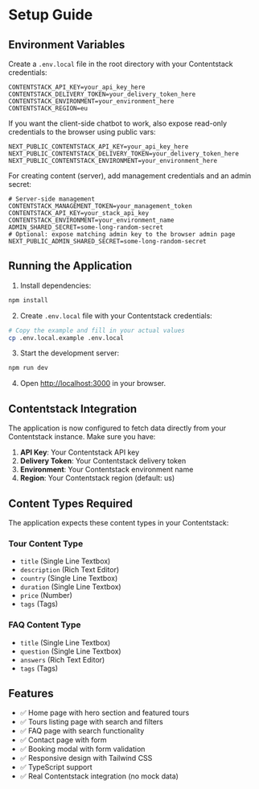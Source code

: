 # Setup Guide

## Environment Variables

Create a `.env.local` file in the root directory with your Contentstack credentials:

```env
CONTENTSTACK_API_KEY=your_api_key_here
CONTENTSTACK_DELIVERY_TOKEN=your_delivery_token_here
CONTENTSTACK_ENVIRONMENT=your_environment_here
CONTENTSTACK_REGION=eu
```

If you want the client-side chatbot to work, also expose read-only credentials to the browser using public vars:

```env
NEXT_PUBLIC_CONTENTSTACK_API_KEY=your_api_key_here
NEXT_PUBLIC_CONTENTSTACK_DELIVERY_TOKEN=your_delivery_token_here
NEXT_PUBLIC_CONTENTSTACK_ENVIRONMENT=your_environment_here
```

For creating content (server), add management credentials and an admin secret:

```env
# Server-side management
CONTENTSTACK_MANAGEMENT_TOKEN=your_management_token
CONTENTSTACK_API_KEY=your_stack_api_key
CONTENTSTACK_ENVIRONMENT=your_environment_name
ADMIN_SHARED_SECRET=some-long-random-secret
# Optional: expose matching admin key to the browser admin page
NEXT_PUBLIC_ADMIN_SHARED_SECRET=some-long-random-secret
```

## Running the Application

1. Install dependencies:
```bash
npm install
```

2. Create `.env.local` file with your Contentstack credentials:
```bash
# Copy the example and fill in your actual values
cp .env.local.example .env.local
```

3. Start the development server:
```bash
npm run dev
```

4. Open [http://localhost:3000](http://localhost:3000) in your browser.

## Contentstack Integration

The application is now configured to fetch data directly from your Contentstack instance. Make sure you have:

1. **API Key**: Your Contentstack API key
2. **Delivery Token**: Your Contentstack delivery token  
3. **Environment**: Your Contentstack environment name
4. **Region**: Your Contentstack region (default: us)

## Content Types Required

The application expects these content types in your Contentstack:

### Tour Content Type
- `title` (Single Line Textbox)
- `description` (Rich Text Editor)
- `country` (Single Line Textbox)
- `duration` (Single Line Textbox)
- `price` (Number)
- `tags` (Tags)

### FAQ Content Type
- `title` (Single Line Textbox)
- `question` (Single Line Textbox)
- `answers` (Rich Text Editor)
- `tags` (Tags)

## Features

- ✅ Home page with hero section and featured tours
- ✅ Tours listing page with search and filters
- ✅ FAQ page with search functionality
- ✅ Contact page with form
- ✅ Booking modal with form validation
- ✅ Responsive design with Tailwind CSS
- ✅ TypeScript support
- ✅ Real Contentstack integration (no mock data)
